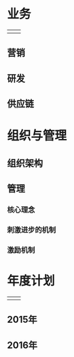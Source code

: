 # 业务

|     |     |
| --- | --- |
|     |     |

## 营销

## 研发

## 供应链

# 组织与管理

## 组织架构

## 管理
### 核心理念
### 刺激进步的机制
### 激励机制

# 年度计划

|     |     |
| --- | --- |
|     |     |

## 2015年
## 2016年
